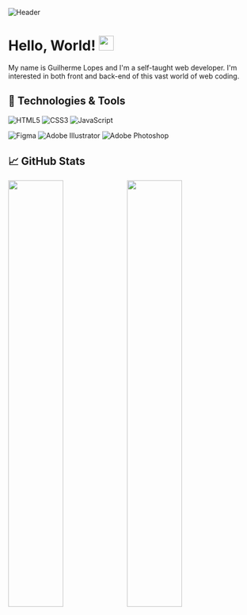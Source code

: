 

![Header](https://user-images.githubusercontent.com/86780871/163254762-a038c0c8-f4d3-442e-9b47-f457e1b0ac3b.png)

# Hello, World! <img src="https://user-images.githubusercontent.com/86780871/163693946-63c11756-a382-49d8-be38-2907ea527b2c.gif" width="30px">

My name is Guilherme Lopes and I'm a self-taught web developer. I'm interested in both front and back-end of this vast world of web coding. 

## 🔧 Technologies & Tools
![HTML5](https://img.shields.io/badge/html5-%23E34F26.svg?style=for-the-badge&logo=html5&logoColor=white)
![CSS3](https://img.shields.io/badge/css3-%231572B6.svg?style=for-the-badge&logo=css3&logoColor=white)
![JavaScript](https://img.shields.io/badge/javascript-%23323330.svg?style=for-the-badge&logo=javascript&logoColor=%23F7DF1E)

![Figma](https://img.shields.io/badge/figma-%23F24E1E.svg?style=for-the-badge&logo=figma&logoColor=white)
![Adobe Illustrator](https://img.shields.io/badge/adobe%20illustrator-%23FF9A00.svg?style=for-the-badge&logo=adobe%20illustrator&logoColor=white)
![Adobe Photoshop](https://img.shields.io/badge/adobe%20photoshop-%2331A8FF.svg?style=for-the-badge&logo=adobe%20photoshop&logoColor=white)

## &#x1f4c8; GitHub Stats
<a href="https://github.com/MartinHeinz/guilhermxlopes">
<img align="left" width="47%" src="https://github-readme-stats.vercel.app/api?username=guilhermxlopes&custom_title=Parameters&hide=issues&disable_animations&show_icons=true" />
</a>
 <a href="https://github.com/guilhermxlopes/guilhermxlopes">
  <img align="left" width="47%"src="https://github-readme-stats.vercel.app/api/top-langs/?username=guilhermxlopes&layout=compact&custom_title=Languages" />
</a>


